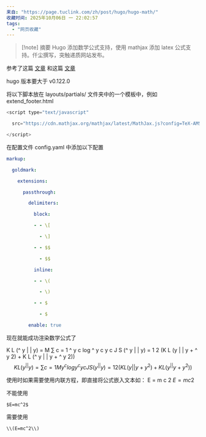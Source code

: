 ```yaml
---
来自: "https://page.tuclink.com/zh/post/hugo/hugo-math/"
收藏时间: 2025年10月06日 一 22:02:57
tags:
  - "网页收藏"
---
```

> [!note] 摘要
> Hugo 添加数学公式支持，使用 mathjax 添加 latex 公式支持。仟尘撰写，突触递质网站发布。


参考了这篇 [文章](https://gohugo.io/content-management/mathematics/#step-1) 和这篇 [文章](https://www.gohugo.org/doc/tutorials/mathjax/)

hugo 版本要大于 v0.122.0

将以下脚本放在 layouts/partials/ 文件夹中的一个模板中，例如 extend\_footer.html

```js
<script type="text/javascript"

  src="https://cdn.mathjax.org/mathjax/latest/MathJax.js?config=TeX-AMS-MML_HTMLorMML">

</script>
```

在配置文件 config.yaml 中添加以下配置

```yaml
markup:

  goldmark:

    extensions:

      passthrough:

        delimiters:

          block:

          - - \[

            - \]

          - - $$

            - $$

          inline:

          - - \(

            - \)

          - - $

            - $

        enable: true
```

现在就能成功渲染数学公式了

K L (^ y | | y) \= M ∑ c \= 1 ^ y c log ^ y c y c J S (^ y | | y) \= 1 2 (K L (y | | y + ^ y 2) + K L (^ y | | y + ^ y 2)) 
$$
KL(y^||y)=∑c=1My^clog⁡y^cyc JS(y^||y)=12(KL(y||y+y^2)+KL(y^||y+y^2))
$$

使用时如果需要使用内联方程，即直接将公式嵌入文本如： E \= m c 2 $E=mc2$

不能使用

```fallback
$E=mc^2$
```

需要使用

```fallback
\\(E=mc^2\\)
```